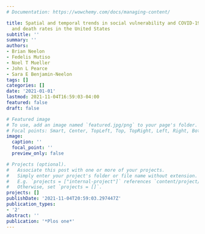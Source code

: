 ```yaml
---
# Documentation: https://wowchemy.com/docs/managing-content/

title: Spatial and temporal trends in social vulnerability and COVID-19 incidence
  and death rates in the United States
subtitle: ''
summary: ''
authors:
- Brian Neelon
- Fedelis Mutiso
- Noel T Mueller
- John L Pearce
- Sara E Benjamin-Neelon
tags: []
categories: []
date: '2021-01-01'
lastmod: 2021-11-04T16:59:03-04:00
featured: false
draft: false

# Featured image
# To use, add an image named `featured.jpg/png` to your page's folder.
# Focal points: Smart, Center, TopLeft, Top, TopRight, Left, Right, BottomLeft, Bottom, BottomRight.
image:
  caption: ''
  focal_point: ''
  preview_only: false

# Projects (optional).
#   Associate this post with one or more of your projects.
#   Simply enter your project's folder or file name without extension.
#   E.g. `projects = ["internal-project"]` references `content/project/deep-learning/index.md`.
#   Otherwise, set `projects = []`.
projects: []
publishDate: '2021-11-04T20:59:03.297447Z'
publication_types:
- '2'
abstract: ''
publication: '*Plos one*'
---
```

